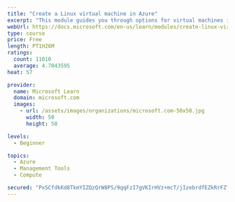 ```yaml
---
title: "Create a Linux virtual machine in Azure"
excerpt: "This module guides you through options for virtual machines in Azure, creating and connecting a Linux virtual machine, and configuring your network settings."
webUrl: https://docs.microsoft.com/en-us/learn/modules/create-linux-virtual-machine-in-azure/
type: course
price: Free
length: PT1H26M
ratings:
  count: 11010
  average: 4.7043595
heat: 57

provider:
  name: Microsoft Learn
  domain: microsoft.com
  images:
    - url: /assets/images/organizations/microsoft.com-50x50.jpg
      width: 50
      height: 50

levels:
  - Beginner

topics:
  - Azure
  - Management Tools
  - Compute

secured: "PxSCfdkKd8TkmYIZQzQrW8PS/9qqFzI7gVKIrHVz+mcT/jIzebrdfEZkRrFZfYUgH+BRu+GOFlnD08W2kKeqbgpHldOYLWe5JtjxGwMas3yY5wbraH9w+usF1Lp8SJmrRQxdlzRiIcVNJ5TrwW2gzabgAPtpZjyiZfSN7WmH7BKq1wsVPt/VOQHcOEusVdSPOPM9+sinWa1j54gRLyfj64l/BTQeCeemCIOxo06HL5iRaHlk7Pst83cX89vonqXNy8UDxeMd+sASqGxp+diqKOdz2BtsCHvKxx/CEN/NQbp3NAZSkQlI3UnQOTFcLPykTkzCaD9hlPIkvl4+M7JctxSvdSnAkOzTtq7tMxCRumrv59VEL+DFNinm2PG27vqaGGeasr2lqlpxY4kgjQaGymq8dzfIUKs9Xf4HjiuqB4Y=;GbV3LlDHSpOZqQnCa8+5nA=="
---
```


